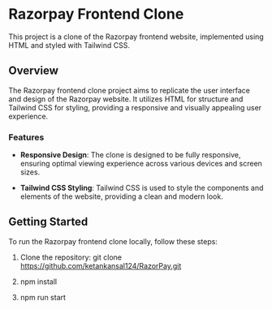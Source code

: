 # Razorpay Frontend Clone

This project is a clone of the Razorpay frontend website, implemented using HTML and styled with Tailwind CSS.

## Overview

The Razorpay frontend clone project aims to replicate the user interface and design of the Razorpay website. It utilizes HTML for structure and Tailwind CSS for styling, providing a responsive and visually appealing user experience.

### Features

- **Responsive Design**: The clone is designed to be fully responsive, ensuring optimal viewing experience across various devices and screen sizes.

- **Tailwind CSS Styling**: Tailwind CSS is used to style the components and elements of the website, providing a clean and modern look.

## Getting Started

To run the Razorpay frontend clone locally, follow these steps:

1. Clone the repository:
git clone https://github.com/ketankansal124/RazorPay.git

2. npm install
3. npm run start

